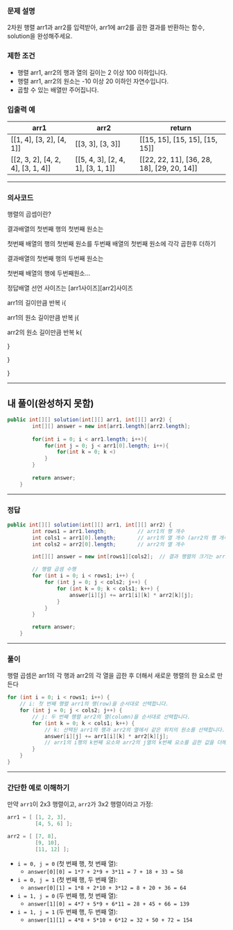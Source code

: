 ### **문제 설명**

2차원 행렬 arr1과 arr2를 입력받아, arr1에 arr2를 곱한 결과를 반환하는 함수, solution을 완성해주세요.

### 제한 조건

- 행렬 arr1, arr2의 행과 열의 길이는 2 이상 100 이하입니다.
- 행렬 arr1, arr2의 원소는 -10 이상 20 이하인 자연수입니다.
- 곱할 수 있는 배열만 주어집니다.

### 입출력 예

| arr1 | arr2 | return |
| --- | --- | --- |
| [[1, 4], [3, 2], [4, 1]] | [[3, 3], [3, 3]] | [[15, 15], [15, 15], [15, 15]] |
| [[2, 3, 2], [4, 2, 4], [3, 1, 4]] | [[5, 4, 3], [2, 4, 1], [3, 1, 1]] | [[22, 22, 11], [36, 28, 18], [29, 20, 14]] |

---

### 의사코드

행렬의 곱셉이란?

결과배열의 첫번째 행의 첫번째 원소는

첫번째 배열의 행의 첫번째 원소를 두번째 배열의 첫번째 원소에 각각 곱한후 더하기

결과배열의 첫번째 행의 두번째 원소는 

첫번째 배열의 행에 두번째원소…

정답배열 선언 사이즈는 [arr1사이즈][arr2]사이즈

arr1의 길이만큼 반복 i{

arr1의 원소 길이만큼 반복 j{

arr2의 원소 길이만큼 반복 k{

}

}

}

---

## 내 풀이(완성하지 못함)

```java
public int[][] solution(int[][] arr1, int[][] arr2) {
        int[][] answer = new int[arr1.length][arr2.length];
        
        for(int i = 0; i < arr1.length; i++){
            for(int j = 0; j < arr1[0].length; i++){
                for(int k = 0; k <)
            }
        }
        
        return answer;
    }
```

---

### 정답

```java
public int[][] solution(int[][] arr1, int[][] arr2) {
        int rows1 = arr1.length;          // arr1의 행 개수
        int cols1 = arr1[0].length;       // arr1의 열 개수 (arr2의 행 개수와 같아야 함)
        int cols2 = arr2[0].length;       // arr2의 열 개수

        int[][] answer = new int[rows1][cols2];  // 결과 행렬의 크기는 arr1의 행 개수 x arr2의 열 개수

        // 행렬 곱셈 수행
        for (int i = 0; i < rows1; i++) {
            for (int j = 0; j < cols2; j++) {
                for (int k = 0; k < cols1; k++) {
                    answer[i][j] += arr1[i][k] * arr2[k][j];
                }
            }
        }

        return answer;
    }
```

---

### 풀이

행렬 곱셈은 arr1의 각 행과 arr2의 각 열을 곱한 후 더해서 새로운 행렬의 한 요소로 만든다

```java
for (int i = 0; i < rows1; i++) {
    // i: 첫 번째 행렬 arr1의 행(row)을 순서대로 선택합니다.
    for (int j = 0; j < cols2; j++) {
        // j: 두 번째 행렬 arr2의 열(column)을 순서대로 선택합니다.
        for (int k = 0; k < cols1; k++) {
            // k: 선택된 arr1의 행과 arr2의 열에서 같은 위치의 원소를 선택합니다.
            answer[i][j] += arr1[i][k] * arr2[k][j];
            // arr1의 i행의 k번째 요소와 arr2의 j열의 k번째 요소를 곱한 값을 더해줍니다.
        }
    }
}

```

---

### 간단한 예로 이해하기

만약 `arr1`이 2x3 행렬이고, `arr2`가 3x2 행렬이라고 가정:

```java
arr1 = [ [1, 2, 3],
         [4, 5, 6] ];

arr2 = [ [7, 8],
         [9, 10],
         [11, 12] ];

```

- `i = 0, j = 0` (첫 번째 행, 첫 번째 열):
    - `answer[0][0] = 1*7 + 2*9 + 3*11 = 7 + 18 + 33 = 58`
- `i = 0, j = 1` (첫 번째 행, 두 번째 열):
    - `answer[0][1] = 1*8 + 2*10 + 3*12 = 8 + 20 + 36 = 64`
- `i = 1, j = 0` (두 번째 행, 첫 번째 열):
    - `answer[1][0] = 4*7 + 5*9 + 6*11 = 28 + 45 + 66 = 139`
- `i = 1, j = 1` (두 번째 행, 두 번째 열):
    - `answer[1][1] = 4*8 + 5*10 + 6*12 = 32 + 50 + 72 = 154`